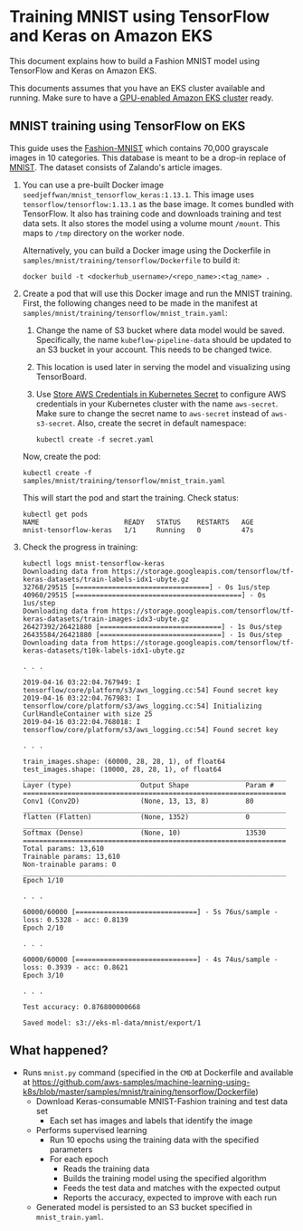 # Training MNIST using TensorFlow and Keras on Amazon EKS

This document explains how to build a Fashion MNIST model using TensorFlow and Keras on Amazon EKS.

This documents assumes that you have an EKS cluster available and running. Make sure to have a [GPU-enabled Amazon EKS cluster](../../eks-gpu.md) ready.

## MNIST training using TensorFlow on EKS

This guide uses the [Fashion-MNIST](https://github.com/zalandoresearch/fashion-mnist) which contains 70,000 grayscale images in 10 categories. This database is meant to be a drop-in replace of [MNIST](https://en.wikipedia.org/wiki/MNIST_database). The dataset consists of Zalando's article images.

1. You can use a pre-built Docker image `seedjeffwan/mnist_tensorflow_keras:1.13.1`. This image uses `tensorflow/tensorflow:1.13.1` as the base image. It comes bundled with TensorFlow. It also has training code and downloads training and test data sets. It also stores the model using a volume mount `/mount`. This maps to `/tmp` directory on the worker node.

   Alternatively, you can build a Docker image using the Dockerfile in `samples/mnist/training/tensorflow/Dockerfile` to build it:

   ```
   docker build -t <dockerhub_username>/<repo_name>:<tag_name> .
   ```

2. Create a pod that will use this Docker image and run the MNIST training. First, the following changes need to be made in the manifest at `samples/mnist/training/tensorflow/mnist_train.yaml`:

   1. Change the name of S3 bucket where data model would be saved. Specifically, the name `kubeflow-pipeline-data` should be updated to an S3 bucket in your account. This needs to be changed twice.
   1. This location is used later in serving the model and visualizing using TensorBoard.
   1. Use [Store AWS Credentials in Kubernetes Secret](../../aws-creds-secret.md) to configure AWS credentials in your Kubernetes cluster with the name `aws-secret`. Make sure to change the secret name to `aws-secret` instead of `aws-s3-secret`. Also, create the secret in default namespace:

   	  ```
   	  kubectl create -f secret.yaml
   	  ```

   Now, create the pod:


   ```
   kubectl create -f samples/mnist/training/tensorflow/mnist_train.yaml
   ```

   This will start the pod and start the training. Check status:

   ```
   kubectl get pods
   NAME                     READY   STATUS    RESTARTS   AGE
   mnist-tensorflow-keras   1/1     Running   0          47s
   ```

3. Check the progress in training:

	```
	kubectl logs mnist-tensorflow-keras
	Downloading data from https://storage.googleapis.com/tensorflow/tf-keras-datasets/train-labels-idx1-ubyte.gz
	32768/29515 [=================================] - 0s 1us/step
	40960/29515 [=========================================] - 0s 1us/step
	Downloading data from https://storage.googleapis.com/tensorflow/tf-keras-datasets/train-images-idx3-ubyte.gz
	26427392/26421880 [==============================] - 1s 0us/step
	26435584/26421880 [==============================] - 1s 0us/step
	Downloading data from https://storage.googleapis.com/tensorflow/tf-keras-datasets/t10k-labels-idx1-ubyte.gz

	. . .

	2019-04-16 03:22:04.767949: I tensorflow/core/platform/s3/aws_logging.cc:54] Found secret key
	2019-04-16 03:22:04.767983: I tensorflow/core/platform/s3/aws_logging.cc:54] Initializing CurlHandleContainer with size 25
	2019-04-16 03:22:04.768018: I tensorflow/core/platform/s3/aws_logging.cc:54] Found secret key

	. . .

	train_images.shape: (60000, 28, 28, 1), of float64
	test_images.shape: (10000, 28, 28, 1), of float64
	_________________________________________________________________
	Layer (type)                 Output Shape              Param #   
	=================================================================
	Conv1 (Conv2D)               (None, 13, 13, 8)         80        
	_________________________________________________________________
	flatten (Flatten)            (None, 1352)              0         
	_________________________________________________________________
	Softmax (Dense)              (None, 10)                13530     
	=================================================================
	Total params: 13,610
	Trainable params: 13,610
	Non-trainable params: 0
	_________________________________________________________________
	Epoch 1/10

	. . .

	60000/60000 [==============================] - 5s 76us/sample - loss: 0.5328 - acc: 0.8139
	Epoch 2/10

	. . .

	60000/60000 [==============================] - 4s 74us/sample - loss: 0.3939 - acc: 0.8621
	Epoch 3/10

	. . .

	Test accuracy: 0.876800000668

	Saved model: s3://eks-ml-data/mnist/export/1
	```

## What happened?

- Runs `mnist.py` command (specified in the `CMD` at Dockerfile and available at https://github.com/aws-samples/machine-learning-using-k8s/blob/master/samples/mnist/training/tensorflow/Dockerfile)
  - Download Keras-consumable MNIST-Fashion training and test data set
    - Each set has images and labels that identify the image
  - Performs supervised learning
    - Run 10 epochs using the training data with the specified parameters
    - For each epoch
      - Reads the training data
      - Builds the training model using the specified algorithm
      - Feeds the test data and matches with the expected output
      - Reports the accuracy, expected to improve with each run
  - Generated model is persisted to an S3 bucket specified in `mnist_train.yaml`.


